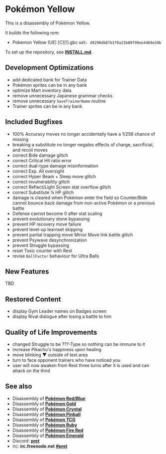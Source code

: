 # Pokémon Yellow

This is a disassembly of Pokémon Yellow.

It builds the following rom:

* Pokemon Yellow (UE) [C][!].gbc  `md5: d9290db87b1f0a23b89f99ee4469e34b`

To set up the repository, see [**INSTALL.md**](INSTALL.md).

## Development Optimizations
* add dedicated bank for Trainer Data
* Pokémon sprites can be in any bank
* optimize Mart inventory data
* remove unnecessary Japanese grammar checks
* remove unnecessary `SaveTrainerName` routine
* Trainer sprites can be in any bank

## Included Bugfixes
* 100% Accuracy moves no longer accidentally have a 1/256 chance of missing
* breaking a substitute no longer negates effects of charge, sacrificial, and recoil moves
* correct Bide damage glitch
* correct Critical Hit ratio error
* correct dual-type damage misinformation
* correct Exp. All oversight
* correct Hyper Beam + Sleep move glitch
* correct invulnerability glitch
* correct Reflect/Light Screen stat overflow glitch
* correct Substitute ¼ HP glitch
* damage is cleared when Pokémon enter the field so Counter/Bide cannot bounce back damage from non-active Pokémon or a previous battle
* Defense cannot become 0 after stat scaling
* prevent evolutionary stone bypassing
* prevent HP recovery move failure
* prevent level-up learnset skipping
* prevent partial trapping move Mirror Move link battle glitch
* prevent Psywave desynchronization
* prevent Struggle bypassing
* reset Toxic counter with Rest
* revise `BallFactor` behaviour for Ultra Balls

## New Features
TBD

## Restored Content
* display Gym Leader names on Badges screen
* display Rival dialogue after losing a battle to him

## Quality of Life Improvements
* changed Struggle to be ???-Type so nothing can be immune to it
* increase Pikachu's happiness upon healing
* move blinking ▼ outside of text area
* turn to face opponent trainers who have noticed you
* user will now awaken from Rest three turns after it is used and can attack on the third


## See also

* Disassembly of [**Pokémon Red/Blue**][pokered]
* Disassembly of [**Pokémon Gold**][pokegold]
* Disassembly of [**Pokémon Crystal**][pokecrystal]
* Disassembly of [**Pokémon Pinball**][pokepinball]
* Disassembly of [**Pokémon TCG**][poketcg]
* Disassembly of [**Pokémon Ruby**][pokeruby]
* Disassembly of [**Pokémon Fire Red**][pokefirered]
* Disassembly of [**Pokémon Emerald**][pokeemerald]
* Discord: [**pret**][Discord]
* irc: **irc.freenode.net** [**#pret**][irc]

[pokered]: https://github.com/pret/pokered
[pokegold]: https://github.com/pret/pokegold
[pokecrystal]: https://github.com/pret/pokecrystal
[pokepinball]: https://github.com/pret/pokepinball
[poketcg]: https://github.com/pret/poketcg
[pokeruby]: https://github.com/pret/pokeruby
[pokefirered]: https://github.com/pret/pokefirered
[pokeemerald]: https://github.com/pret/pokeemerald
[Discord]: https://discord.gg/cJxDDVP
[irc]: https://kiwiirc.com/client/irc.freenode.net/?#pret
